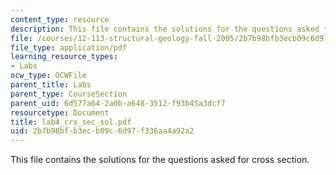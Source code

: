 ```yaml
---
content_type: resource
description: This file contains the solutions for the questions asked for cross section.
file: /courses/12-113-structural-geology-fall-2005/2b7b98bfb3ecb09c6d97f336aa4a92a2_lab4_crs_sec_sol.pdf
file_type: application/pdf
learning_resource_types:
- Labs
ocw_type: OCWFile
parent_title: Labs
parent_type: CourseSection
parent_uid: 6d577a64-2a0b-a648-3512-f93b45a3dcf7
resourcetype: Document
title: lab4_crs_sec_sol.pdf
uid: 2b7b98bf-b3ec-b09c-6d97-f336aa4a92a2
---
```

This file contains the solutions for the questions asked for cross section.

